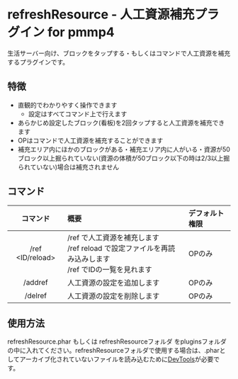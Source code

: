 # refreshResource - 人工資源補充プラグイン for pmmp4
生活サーバー向け、ブロックをタップする・もしくはコマンドで人工資源を補充するプラグインです。

## 特徴

- 直観的でわかりやすく操作できます
  - 設定はすべてコマンド上で行えます 
- あらかじめ設定したブロック(看板)を2回タップすると人工資源を補充できます
- OPはコマンドで人工資源を補充することができます
- 補充エリア内にほかのブロックがある・補充エリア内に人がいる・資源が50ブロック以上掘られていない(資源の体積が50ブロック以下の時は2/3以上掘られていない)場合は補充されません

## コマンド

|       コマンド       | 概要                                                                        | デフォルト権限 |
|:----------------:|:--------------------------------------------------------------------------|:--------|
| /ref <ID/reload> | /ref <ID> で人工資源を補充します<br>/ref reload で設定ファイルを再読み込みします<br>/ref でIDの一覧を見れます | OPのみ    |
|     /addref      | 人工資源の設定を追加します                                                             | OPのみ    |
|   /delref <ID>   | 人工資源の設定を削除します                                                             | OPのみ    |

## 使用方法

refreshResource.phar もしくは refreshResourceフォルダ をpluginsフォルダの中に入れてください。refreshResourceフォルダで使用する場合は、.pharとしてアーカイブ化されていないファイルを読み込むために[DevTools](https://poggit.pmmp.io/p/DevTools)が必要です。
